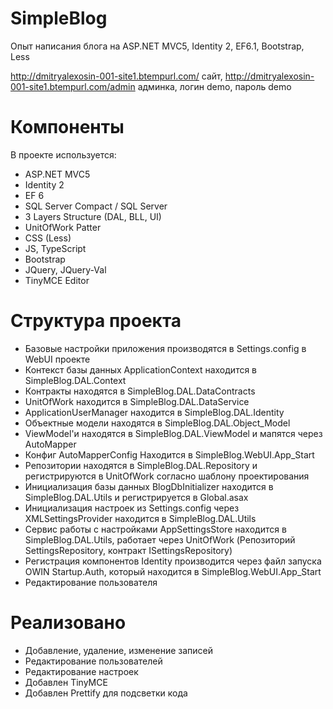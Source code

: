 # SimpleBlog
Опыт написания блога на ASP.NET MVC5, Identity 2, EF6.1, Bootstrap, Less

http://dmitryalexosin-001-site1.btempurl.com/ сайт, 
http://dmitryalexosin-001-site1.btempurl.com/admin админка, 
логин demo, пароль demo

# Компоненты
В проекте используется:
- ASP.NET MVC5
- Identity 2
- EF 6
- SQL Server Compact / SQL Server
- 3 Layers Structure (DAL, BLL, UI)
- UnitOfWork Patter
- CSS (Less)
- JS, TypeScript
- Bootstrap
- JQuery, JQuery-Val
- TinyMCE Editor

# Структура проекта 
- Базовые настройки приложения производятся в Settings.config в WebUI проекте
- Контекст базы данных ApplicationContext находится в SimpleBlog.DAL.Context
- Контракты находятся в SimpleBlog.DAL.DataContracts
- UnitOfWork находится в SimpleBlog.DAL.DataService
- ApplicationUserManager находится в SimpleBlog.DAL.Identity
- Объектные модели находятся в SimpleBlog.DAL.Object_Model
- ViewModel'и находятся в SimpleBlog.DAL.ViewModel и мапятся через AutoMapper
- Конфиг AutoMapperConfig Находится в SimpleBlog.WebUI.App_Start
- Репозитории находятся в SimpleBlog.DAL.Repository и регистрируются в UnitOfWork согласно шаблону проектирования
- Инициализация базы данных BlogDbInitializer находится в SimpleBlog.DAL.Utils и регистрируется в Global.asax
- Инициализация настроек из Settings.config через XMLSettingsProvider находится в SimpleBlog.DAL.Utils
- Сервис работы с настройками AppSettingsStore находится в SimpleBlog.DAL.Utils, работает через UnitOfWork (Репозиторий SettingsRepository, контракт ISettingsRepository)
- Регистрация компонентов Identity производится через файл запуска OWIN Startup.Auth, который находится в SimpleBlog.WebUI.App_Start
- Редактирование пользователя

# Реализовано
- Добавление, удаление, изменение записей
- Редактирование пользователей
- Редактирование настроек
- Добавлен TinyMCE
- Добавлен Prettify для подсветки кода


